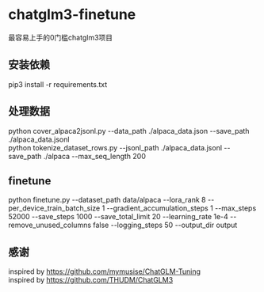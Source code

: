 # chatglm3-finetune
最容易上手的0门槛chatglm3项目  

## 安装依赖
pip3 install -r requirements.txt  

## 处理数据
python cover_alpaca2jsonl.py  --data_path ./alpaca_data.json  --save_path ./alpaca_data.jsonl  
python tokenize_dataset_rows.py  --jsonl_path ./alpaca_data.jsonl --save_path ./alpaca  --max_seq_length 200  

## finetune
python finetune.py --dataset_path data/alpaca --lora_rank 8 --per_device_train_batch_size 1 --gradient_accumulation_steps 1 --max_steps 52000 --save_steps 1000 --save_total_limit 20 --learning_rate 1e-4 --remove_unused_columns false --logging_steps 50 --output_dir output  




## 感谢
inspired by https://github.com/mymusise/ChatGLM-Tuning  
inspired by https://github.com/THUDM/ChatGLM3  

